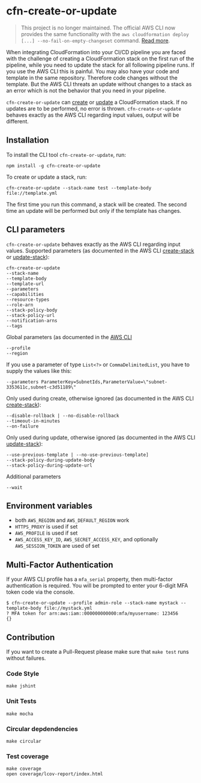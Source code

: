 # cfn-create-or-update

> This project is no longer maintained. The official AWS CLI now provides the same functionality with the `aws cloudformation deploy [...] --no-fail-on-empty-changeset` command. [Read more](https://docs.aws.amazon.com/cli/latest/reference/cloudformation/deploy/index.html).

When integrating CloudFormation into your CI/CD pipeline you are faced with the challenge of creating a CloudFormation stack on the first run of the pipeline, while you need to update the stack for all following pipeline runs. If you use the AWS CLI this is painful.
You may also have your code and template in the same repository. Therefore code changes without the template. But the AWS CLI threats an update without changes to a stack as an error which is not the behavior that you need in your pipeline.

`cfn-create-or-update` can [create](http://docs.aws.amazon.com/cli/latest/reference/cloudformation/create-stack.html) or [update](http://docs.aws.amazon.com/cli/latest/reference/cloudformation/update-stack.html) a CloudFormation stack. If no updates are to be performed, no error is thrown. `cfn-create-or-update` behaves exactly as the AWS CLI regarding input values, output will be different.

## Installation

To install the CLI tool `cfn-create-or-update`, run:

```
npm install -g cfn-create-or-update
```

To create or update a stack, run:

```
cfn-create-or-update --stack-name test --template-body file://template.yml
```

The first time you run this command, a stack will be created. The second time an update will be performed but only if the template has changes.

## CLI parameters

`cfn-create-or-update` behaves exactly as the AWS CLI regarding input values. Supported parameters (as documented in the AWS CLI [create-stack](http://docs.aws.amazon.com/cli/latest/reference/cloudformation/create-stack.html) or [update-stack](http://docs.aws.amazon.com/cli/latest/reference/cloudformation/update-stack.html)):

```
cfn-create-or-update
--stack-name
--template-body
--template-url
--parameters
--capabilities 
--resource-types
--role-arn
--stack-policy-body
--stack-policy-url
--notification-arns
--tags
```

Global parameters (as documented in the [AWS CLI](http://docs.aws.amazon.com/cli/latest/topic/config-vars.html#general-options)

```
--profile
--region
```

If you use a parameter of type `List<?>` or `CommaDelimitedList`, you have to supply the values like this:

```
--parameters ParameterKey=SubnetIds,ParameterValue=\"subnet-3353611c,subnet-c3d51189\"
```

Only used during create, otherwise ignored (as documented in the AWS CLI [create-stack](http://docs.aws.amazon.com/cli/latest/reference/cloudformation/create-stack.html)):

```
--disable-rollback | --no-disable-rollback
--timeout-in-minutes
--on-failure
```

Only used during update, otherwise ignored (as documented in the AWS CLI [update-stack](http://docs.aws.amazon.com/cli/latest/reference/cloudformation/update-stack.html)):

```
--use-previous-template | --no-use-previous-template]
--stack-policy-during-update-body
--stack-policy-during-update-url
```

Additional parameters

```
--wait
```

## Environment variables

* both `AWS_REGION` and `AWS_DEFAULT_REGION` work
* `HTTPS_PROXY` is used if set
* `AWS_PROFILE` is used if set
* `AWS_ACCESS_KEY_ID`, `AWS_SECRET_ACCESS_KEY`, and optionally `AWS_SESSION_TOKEN` are used of set

## Multi-Factor Authentication

If your AWS CLI profile has a `mfa_serial` property, then multi-factor authentication is required. You will be prompted to enter your 6-digit MFA token code via the console.

```
$ cfn-create-or-update --profile admin-role --stack-name mystack --template-body file://mystack.yml
? MFA token for arn:aws:iam::000000000000:mfa/myusername: 123456
{}
```

## Contribution

If you want to create a Pull-Request please make sure that `make test` runs without failures.

### Code Style

```
make jshint
```

### Unit Tests

```
make mocha
```

### Circular depdendencies

```
make circular
```

### Test coverage

```
make coverage
open coverage/lcov-report/index.html
```
